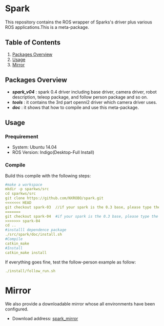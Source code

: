 # Spark

This repository contains the ROS wrapper of Sparks's driver plus various ROS applications.This is a meta-package.

## Table of Contents

1. [Packages Overview](#packages-overview)
2. [Usage](#usage)
3. [Mirror](#mirror)

## Packages Overview

* ***spark_v04*** : spark 0.4 driver including base driver, camera driver, robot description, teleop package, and follow person package and so on.
* ***tools*** : it contains the 3rd part openni2 driver which camera driver uses.
* ***doc*** : it shows that how to compile and use this meta-package.

## Usage

### Prequirement

* System:	Ubuntu 14.04
* ROS Version:	Indigo(Desktop-Full Install) 

### Compile

Build this compile with the following steps:
```yaml
#make a workspace
mkdir -p sparkws/src
cd sparkws/src
git clone https://github.com/NXROBO/spark.git
<<<<<<< HEAD
git checkout spark-03  //if your spark is the 0.3 base, please type the command:git checkout spark-04
=======
git checkout spark-04  #if your spark is the 0.3 base, please type the command:git checkout spark-03
>>>>>>> spark-04
cd ..
#installl dependence package
./src/spark/doc/install.sh
#Compile
catkin_make
#Install
catkin_make install
```
If everything goes fine, test the follow-person example as follow:
```yaml
./install/follow_run.sh
```

# Mirror

We also provide a downloadable mirror whose all environments have been configured.
*  Download address: [spark_mirror](http://pan.baidu.com/s/1i4ZlH4p)

